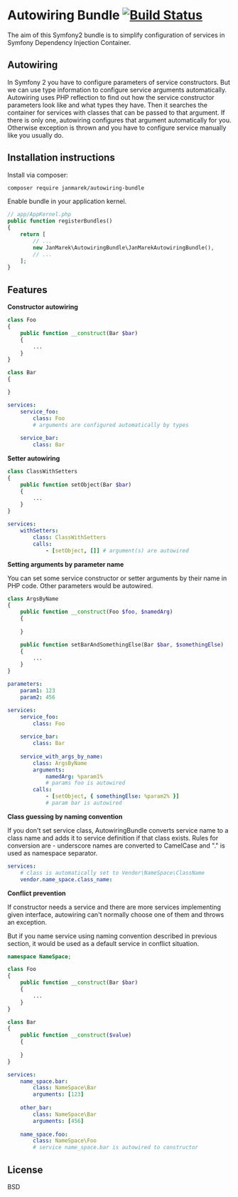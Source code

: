 Autowiring Bundle [![Build Status](https://secure.travis-ci.org/janmarek/autowiring-bundle.png?branch=master)](http://travis-ci.org/janmarek/autowiring-bundle)
=================

The aim of this Symfony2 bundle is to simplify configuration of services in Symfony Dependency Injection Container.

Autowiring
----------

In Symfony 2 you have to configure parameters of service constructors. But we can use type information to configure service
arguments automatically. Autowiring uses PHP reflection to find out how the service constructor parameters look like and
what types they have. Then it searches the container for services with classes that can be passed to that argument.
If there is only one, autowiring configures that argument automatically for you. Otherwise exception is thrown and you have to
configure service manually like you usually do.

Installation instructions
-------------------------

Install via composer:

```sh
composer require janmarek/autowiring-bundle
```

Enable bundle in your application kernel.

```php
// app/AppKernel.php
public function registerBundles()
{
    return [
        // ...
        new JanMarek\AutowiringBundle\JanMarekAutowiringBundle(),
        // ...
    ];
}
```

Features
--------

**Constructor autowiring**

```php
class Foo
{
    public function __construct(Bar $bar)
    {
        ...
    }
}

class Bar
{

}
```

```yaml
services:
    service_foo:
        class: Foo
        # arguments are configured automatically by types
        
    service_bar:
        class: Bar
```

**Setter autowiring**

```php
class ClassWithSetters
{
    public function setObject(Bar $bar)
    {
        ...
    }
}
```

```yaml
services:
    withSetters:
        class: ClassWithSetters
        calls:
            - [setObject, []] # argument(s) are autowired
```

**Setting arguments by parameter name**

You can set some service constructor or setter arguments by their name in PHP code. Other parameters would be autowired.

```php
class ArgsByName
{
    public function __construct(Foo $foo, $namedArg)
    {
    
    }

    public function setBarAndSomethingElse(Bar $bar, $somethingElse)
    {
        ...
    }
}
```

```yaml
parameters:
    param1: 123
    param2: 456

services:
    service_foo:
        class: Foo
        
    service_bar:
        class: Bar
        
    service_with_args_by_name:
        class: ArgsByName
        arguments:
            namedArg: %param1%
            # params foo is autowired
        calls:
            - [setObject, { somethingElse: %param2% }]
            # param bar is autowired
```

**Class guessing by naming convention**

If you don't set service class, AutowiringBundle converts service name to a class name and adds it to service definition
if that class exists. Rules for conversion are - underscore names are converted to CamelCase and "." is used as namespace
separator.  

```yaml
services:
    # class is automatically set to Vendor\NameSpace\ClassName
    vendor.name_space.class_name:
```

**Conflict prevention**

If constructor needs a service and there are more services implementing given interface,
autowiring can't normally choose one of them and throws an exception.

But if you name service using naming convention described in previous section, it would be 
used as a default service in conflict situation.

```php
namespace NameSpace;

class Foo
{
    public function __construct(Bar $bar)
    {
        ...
    }
}

class Bar
{
    public function __construct($value)
    {
    
    }
}
```

```yaml
services:
    name_space.bar:
        class: NameSpace\Bar
        arguments: [123]
        
    other_bar:
        class: NameSpace\Bar
        arguments: [456]
        
    name_space.foo:
        class: NameSpace\Foo
        # service name_space.bar is autowired to constructor
```

License
-------

BSD
      


